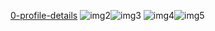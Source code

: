 [0-profile-details](https://github.com/ThomasCholak/ThomasCholak/assets/63080803/58afd122-c2de-458d-af64-dcc7fcbba458)
![img2](https://github.com/ThomasCholak/ThomasCholak/assets/63080803/d8721f8a-ec34-44c3-a947-9272fa067c22)![img3](https://github.com/ThomasCholak/ThomasCholak/assets/63080803/1cc87982-ee24-4c02-a648-f934361cf8f5)
![img4](https://github.com/ThomasCholak/ThomasCholak/assets/63080803/7e17b194-63ab-4d14-8038-60f0637402c7)![img5](https://github.com/ThomasCholak/ThomasCholak/assets/63080803/aec2ac51-0bea-43cc-97bb-7a37fe8e742b)
